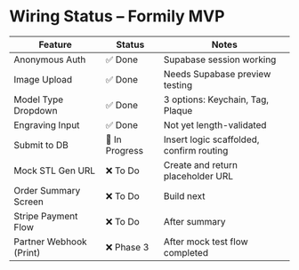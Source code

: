 # Wiring Status – Formily MVP

| Feature                | Status    | Notes                               |
|------------------------|-----------|--------------------------------------|
| Anonymous Auth         | ✅ Done    | Supabase session working             |
| Image Upload           | ✅ Done    | Needs Supabase preview testing       |
| Model Type Dropdown    | ✅ Done    | 3 options: Keychain, Tag, Plaque     |
| Engraving Input        | ✅ Done    | Not yet length-validated             |
| Submit to DB           | 🔄 In Progress | Insert logic scaffolded, confirm routing |
| Mock STL Gen URL       | ❌ To Do   | Create and return placeholder URL    |
| Order Summary Screen   | ❌ To Do   | Build next                          |
| Stripe Payment Flow    | ❌ To Do   | After summary                       |
| Partner Webhook (Print)| ❌ Phase 3 | After mock test flow completed       |

